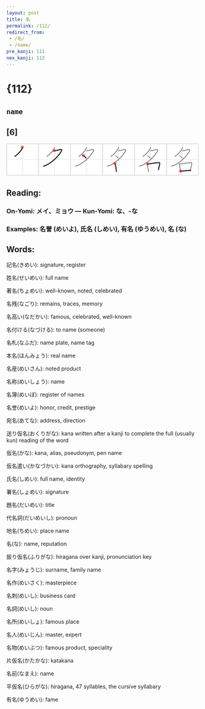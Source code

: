 ```yaml
---
layout: post
title: 名
permalink: /112/
redirect_from:
 - /名/
 - /name/
pre_kanji: 111
nex_kanji: 113
---
```


# {112}

## `name`

## [6]

<div class="stroke"><img src="../images/E5908D.png" /></div>

## Reading:

### On-Yomi: メイ、ミョウ &mdash; Kun-Yomi: な、-な

### Examples: 名誉 (めいよ), 氏名 (しめい), 有名 (ゆうめい), 名 (な)

## Words:

記名(きめい): signature, register

姓名(せいめい): full name

著名(ちょめい): well-known, noted, celebrated

名残(なごり): remains, traces, memory

名高い(なだかい): famous, celebrated, well-known

名付ける(なづける): to name (someone)

名札(なふだ): name plate, name tag

本名(ほんみょう): real name

名産(めいさん): noted product

名称(めいしょう): name

名簿(めいぼ): register of names

名誉(めいよ): honor, credit, prestige

宛名(あてな): address, direction

送り仮名(おくりがな): kana written after a kanji to complete the full (usually kun) reading of the word

仮名(かな): kana, alias, pseudonym, pen name

仮名遣い(かなづかい): kana orthography, syllabary spelling

氏名(しめい): full name, identity

署名(しょめい): signature

題名(だいめい): title

代名詞(だいめいし): pronoun

地名(ちめい): place name

名(な): name, reputation

振り仮名(ふりがな): hiragana over kanji, pronunciation key

名字(みょうじ): surname, family name

名作(めいさく): masterpiece

名刺(めいし): business card

名詞(めいし): noun

名所(めいしょ): famous place

名人(めいじん): master, expert

名物(めいぶつ): famous product, speciality

片仮名(かたかな): katakana

名前(なまえ): name

平仮名(ひらがな): hiragana, 47 syllables, the cursive syllabary

有名(ゆうめい): fame

